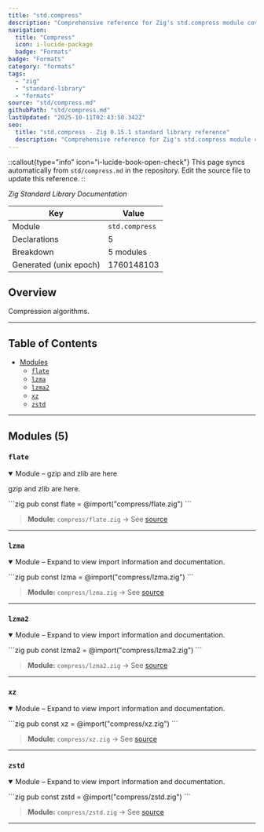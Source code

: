 ```yaml
---
title: "std.compress"
description: "Comprehensive reference for Zig's std.compress module covering binary parsing, archive handling, and structured formats."
navigation:
  title: "Compress"
  icon: i-lucide-package
  badge: "Formats"
badge: "Formats"
category: "formats"
tags:
  - "zig"
  - "standard-library"
  - "formats"
source: "std/compress.md"
githubPath: "std/compress.md"
lastUpdated: "2025-10-11T02:43:50.342Z"
seo:
  title: "std.compress · Zig 0.15.1 standard library reference"
  description: "Comprehensive reference for Zig's std.compress module covering binary parsing, archive handling, and structured formats."
---
```

::callout{type="info" icon="i-lucide-book-open-check"}
This page syncs automatically from `std/compress.md` in the repository. Edit the source file to update this reference.
::

*Zig Standard Library Documentation*

| Key | Value |
| --- | --- |
| Module | `std.compress` |
| Declarations | 5 |
| Breakdown | 5 modules |
| Generated (unix epoch) | 1760148103 |

## Overview

Compression algorithms.

---

## Table of Contents

- [Modules](#modules)
  - [`flate`](#module-flate)
  - [`lzma`](#module-lzma)
  - [`lzma2`](#module-lzma2)
  - [`xz`](#module-xz)
  - [`zstd`](#module-zstd)

---

## Modules (5)

### <a id="module-flate"></a>`flate`

<details class="declaration-card" open>
<summary>Module – gzip and zlib are here</summary>

gzip and zlib are here.

\`\`\`zig
pub const flate = @import("compress/flate.zig")
\`\`\`

> **Module:** `compress/flate.zig` → See [source](https://raw.githubusercontent.com/ziglang/zig/refs/heads/master/lib/std/compress/flate.zig)

</details>

---

### <a id="module-lzma"></a>`lzma`

<details class="declaration-card" open>
<summary>Module – Expand to view import information and documentation.</summary>

\`\`\`zig
pub const lzma = @import("compress/lzma.zig")
\`\`\`

> **Module:** `compress/lzma.zig` → See [source](https://raw.githubusercontent.com/ziglang/zig/refs/heads/master/lib/std/compress/lzma.zig)

</details>

---

### <a id="module-lzma2"></a>`lzma2`

<details class="declaration-card" open>
<summary>Module – Expand to view import information and documentation.</summary>

\`\`\`zig
pub const lzma2 = @import("compress/lzma2.zig")
\`\`\`

> **Module:** `compress/lzma2.zig` → See [source](https://raw.githubusercontent.com/ziglang/zig/refs/heads/master/lib/std/compress/lzma2.zig)

</details>

---

### <a id="module-xz"></a>`xz`

<details class="declaration-card" open>
<summary>Module – Expand to view import information and documentation.</summary>

\`\`\`zig
pub const xz = @import("compress/xz.zig")
\`\`\`

> **Module:** `compress/xz.zig` → See [source](https://raw.githubusercontent.com/ziglang/zig/refs/heads/master/lib/std/compress/xz.zig)

</details>

---

### <a id="module-zstd"></a>`zstd`

<details class="declaration-card" open>
<summary>Module – Expand to view import information and documentation.</summary>

\`\`\`zig
pub const zstd = @import("compress/zstd.zig")
\`\`\`

> **Module:** `compress/zstd.zig` → See [source](https://raw.githubusercontent.com/ziglang/zig/refs/heads/master/lib/std/compress/zstd.zig)

</details>

---
